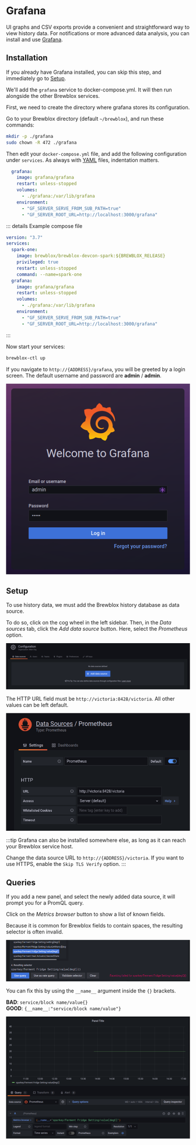 # Grafana

UI graphs and CSV exports provide a convenient and straightforward way to view history data.
For notifications or more advanced data analysis,
you can install and use [Grafana](https://grafana.com/).

## Installation

If you already have Grafana installed, you can skip this step, and immediately go to [Setup](#setup).

We'll add the `grafana` service to docker-compose.yml.
It will then run alongside the other Brewblox services.

First, we need to create the directory where grafana stores its configuration.

Go to your Brewblox directory (default `~/brewblox`), and run these commands:

```sh
mkdir -p ./grafana
sudo chown -R 472 ./grafana
```

Then edit your `docker-compose.yml` file, and add the following configuration under `services`.
As always with [YAML](https://learnxinyminutes.com/docs/yaml/) files, indentation matters.

```yaml
  grafana:
    image: grafana/grafana
    restart: unless-stopped
    volumes:
      - ./grafana:/var/lib/grafana
    environment:
      - "GF_SERVER_SERVE_FROM_SUB_PATH=true"
      - "GF_SERVER_ROOT_URL=http://localhost:3000/grafana"
```

::: details Example compose file

```yaml
version: "3.7"
services:
  spark-one:
    image: brewblox/brewblox-devcon-spark:${BREWBLOX_RELEASE}
    privileged: true
    restart: unless-stopped
    command: --name=spark-one
  grafana:
    image: grafana/grafana
    restart: unless-stopped
    volumes:
      - ./grafana:/var/lib/grafana
    environment:
      - "GF_SERVER_SERVE_FROM_SUB_PATH=true"
      - "GF_SERVER_ROOT_URL=http://localhost:3000/grafana"
```

:::

Now start your services:

```sh
brewblox-ctl up
```

If you navigate to `http://{ADDRESS}/grafana`, you will be greeted by a login screen.
The default username and password are **admin** / **admin**.

![Grafana login](../../images/grafana-login.png)

## Setup

To use history data, we must add the Brewblox history database as data source.

To do so, click on the cog wheel in the left sidebar.
Then, in the *Data sources* tab, click the *Add data source* button.
Here, select the *Prometheus* option.

![Add datasource](../../images/grafana-add-source.png)

The HTTP URL field must be `http://victoria:8428/victoria`.
All other values can be left default.

![Setup datasource](../../images/grafana-datasource.png)

:::tip
Grafana can also be installed somewhere else, as long as it can reach your Brewblox service host.

Change the data source URL to `http://{ADDRESS}/victoria`.
If you want to use HTTPS, enable the `Skip TLS Verify` option.
:::

## Queries

If you add a new panel, and select the newly added data source,
it will prompt you for a PromQL query.

Click on the *Metrics browser* button to show a list of known fields.

Because it is common for Brewblox fields to contain spaces,
the resulting selector is often invalid.

![Invalid selector](../../images/grafana-invalid-selector.png)

You can fix this by using the `__name__` argument inside the `{}` brackets.

**BAD**: `service/block name/value{}`<br>
**GOOD**: `{__name__:"service/block name/value"}`

![Valid selector](../../images/grafana-valid-selector.png)
